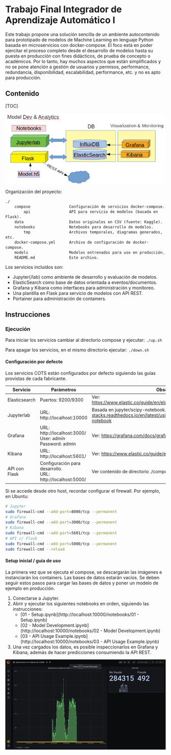 # Trabajo Final Integrador de Aprendizaje Automático I

Este trabajo propone una solución sencilla de un ambiente autocontenido para prototipado de modelos de Machine Learning en lenguaje Python basada en microservicios con docker-compose.  El foco está en poder ejercitar el proceso completo desde el desarrollo de modelos hasta su puesta en producción con fines didácticos, de prueba de concepto o académicos. Por lo tanto, hay muchos aspectos que están simplificados y no se pone atención a gestión de usuarios y permisos, performance, redundancia, disponibilidad, escalabilidad, performance, etc. y no es apto para producción.

## Contenido

[TOC]

![concept](doc/assets/concept.png)

Organización del proyecto:

~~~
./	
	compose					Configuración de servicios docker-compose.
		api                 API para servicio de modelos (basada en Flask).
	data 					Datos originales en CSV (fuente: Kaggle).
	notebooks				Notebooks para desarrollo de modelos.
		tmp         		Archivos temporales, diagramas generados, etc.	
	docker-compose.yml      Archivo de configuración de docker-compose.	
	models 					Modelos entrenados para uso en producción.
	README.md 				Este archivo.
~~~

Los servicios incluídos son:

- Jupyter(/lab) como ambiente de desarrollo y evaluación de modelos.
- ElasticSearch como base de datos orientada a eventos/documentos.
- Grafana y Kibana como interfaces para administración y monitoreo.
- Una plantilla en Flask para servicio de modelos con API REST.
- Portainer para administración de containers.

## Instrucciones

### Ejecución

Para iniciar los servicios cambiar al directorio compose y ejecutar:
```./up.sh ```

Para apagar los servicios, en el mismo directorio ejecutar:
```./down.sh```

#### Configuración por defecto

Los servicios COTS están configurados por defecto siguiendo las guías provistas de cada fabricante. 

| Servicio      | Parámetros                                                   | Observaciones                                                |
| ------------- | ------------------------------------------------------------ | ------------------------------------------------------------ |
| Elasticsearch | Puertos: 9200/9300                                           | Ver: https://www.elastic.co/guide/en/elasticsearch/reference/current/docker.html |
| Jupyterlab    | URL: http://localhost:10000<br/>                             | Basada en jupyter/scipy-notebook. Ver: https://jupyter-docker-stacks.readthedocs.io/en/latest/using/selecting.html#jupyter-scipy-notebook |
| Grafana       | URL: http://localhost:3000/<br/>User: admin<br/>Password: admin | Ver: https://grafana.com/docs/grafana/latest/installation/docker/ |
| Kibana        | URL: http://localhost:5601/                                  | Ver: https://www.elastic.co/guide/en/kibana/current/docker.html |
| API con Flask | Configuración para desarrollo.<br />URL: http://localhost:5000/ | Ver contenido de directorio ./compose/api.                   |

Si se accede desde otro host, recordar configurar el firewall. Por ejemplo, en Ubuntu:

```bash
# Jupyter
sudo firewall-cmd --add-port=8000/tcp --permanent
# Grafana
sudo firewall-cmd --add-port=3000/tcp --permanent
# Kibana
sudo firewall-cmd --add-port=5601/tcp --permanent
# API c/ Flask
sudo firewall-cmd --add-port=5000/tcp --permanent
sudo firewall-cmd --reload
```

#### Setup inicial / guía de uso

La primera vez que se ejecuta el compose, se descargarán las imágenes e instanciarán los containers. Las bases de datos estarán vacíos.  Se deben seguir estos pasos para cargar las bases de datos y poner un modelo de ejemplo en producción.

1. Conectarse a Jupyter.
2. Abrir y ejecutar los siguientes notebooks en orden, siguiendo las instrucciones:
   - [01 - Setup.ipynb](http://localhost:10000/notebooks/01 - Setup.ipynb)
   - [02 - Model Development.ipynb](http://localhost:10000/notebooks/02 - Model Development.ipynb)
   - [03 - API Usage Example.ipynb](http://localhost:10000/notebooks/03 - API Usage Example.ipynb)
3. Una vez cargados los datos, es posible inspeccionarlos en Grafana y Kibana, además de hacer predicciones consumiendo la API REST.

![](doc/assets/grafana-ss.png)

